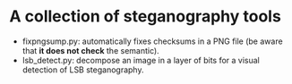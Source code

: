 # A collection of steganography tools

- fixpngsump.py: automatically fixes checksums in a PNG file (be aware that **it does not check** the semantic).
- lsb_detect.py: decompose an image in a layer of bits for a visual detection of LSB steganography.